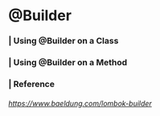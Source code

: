 # @Builder



### | Using @Builder on a Class



### | Using @Builder on a Method 









### | Reference

###### https://www.baeldung.com/lombok-builder